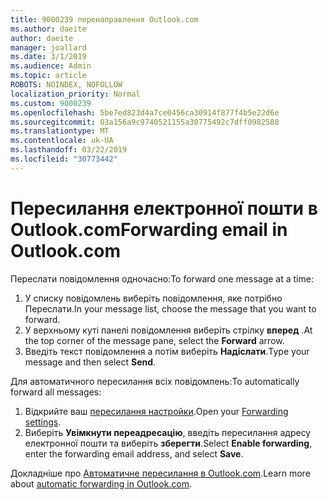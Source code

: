 ```yaml
---
title: 9000239 перенаправлення Outlook.com
ms.author: daeite
author: daeite
manager: joallard
ms.date: 3/1/2019
ms.audience: Admin
ms.topic: article
ROBOTS: NOINDEX, NOFOLLOW
localization_priority: Normal
ms.custom: 9000239
ms.openlocfilehash: 5be7ed823d4a7ce0456ca30914f877f4b5e22d6e
ms.sourcegitcommit: 03a156a9c9740521155a30775492c7dff0982588
ms.translationtype: MT
ms.contentlocale: uk-UA
ms.lasthandoff: 03/22/2019
ms.locfileid: "30773442"
---
```

# <a name="forwarding-email-in-outlookcom"></a><span data-ttu-id="1169f-102">Пересилання електронної пошти в Outlook.com</span><span class="sxs-lookup"><span data-stu-id="1169f-102">Forwarding email in Outlook.com</span></span>

<span data-ttu-id="1169f-103">Переслати повідомлення одночасно:</span><span class="sxs-lookup"><span data-stu-id="1169f-103">To forward one message at a time:</span></span>

1. <span data-ttu-id="1169f-104">У списку повідомлень виберіть повідомлення, яке потрібно Переслати.</span><span class="sxs-lookup"><span data-stu-id="1169f-104">In your message list, choose the message that you want to forward.</span></span>
2. <span data-ttu-id="1169f-105">У верхньому куті панелі повідомлення виберіть стрілку **вперед** .</span><span class="sxs-lookup"><span data-stu-id="1169f-105">At the top corner of the message pane, select the **Forward** arrow.</span></span>
3. <span data-ttu-id="1169f-106">Введіть текст повідомлення а потім виберіть **Надіслати**.</span><span class="sxs-lookup"><span data-stu-id="1169f-106">Type your message and then select **Send**.</span></span>

<span data-ttu-id="1169f-107">Для автоматичного пересилання всіх повідомлень:</span><span class="sxs-lookup"><span data-stu-id="1169f-107">To automatically forward all messages:</span></span>

1. <span data-ttu-id="1169f-108">Відкрийте ваш [пересилання настройки](https://outlook.live.com/mail/options/mail/forwarding/forwardingOption).</span><span class="sxs-lookup"><span data-stu-id="1169f-108">Open your [Forwarding settings](https://outlook.live.com/mail/options/mail/forwarding/forwardingOption).</span></span>
2. <span data-ttu-id="1169f-109">Виберіть **Увімкнути переадресацію**, введіть пересилання адресу електронної пошти та виберіть **зберегти**.</span><span class="sxs-lookup"><span data-stu-id="1169f-109">Select **Enable forwarding**, enter the forwarding email address, and select **Save**.</span></span>

<span data-ttu-id="1169f-110">Докладніше про [Автоматичне пересилання в Outlook.com](https://support.office.com/article/6246987c-6c8f-4144-b255-14fc07007dad).</span><span class="sxs-lookup"><span data-stu-id="1169f-110">Learn more about [automatic forwarding in Outlook.com](https://support.office.com/article/6246987c-6c8f-4144-b255-14fc07007dad).</span></span>